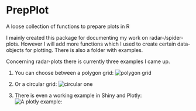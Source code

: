 # PrepPlot
A loose collection of functions to prepare plots in R

I mainly created this package for documenting my work on radar-/spider-plots. However I will add more functions which I used to create certain data-objects for plotting. There is also a folder with examples. 

Concerning radar-plots there is currently three examples I came up. 
1.  You can choose between a polygon grid:
![polygon grid](https://user-images.githubusercontent.com/32107403/31129307-7468fad8-a854-11e7-8c43-2a8b349c657e.jpeg)

2.  Or a circular grid: 
![circular one](https://user-images.githubusercontent.com/32107403/31129046-c5307fe6-a853-11e7-8054-c9057a63100b.png) 

3.  There is even a working example in Shiny and Plotly:
![A plotly example:](https://user-images.githubusercontent.com/32107403/31129095-e47ea7e2-a853-11e7-99b3-8a648981a082.png)

